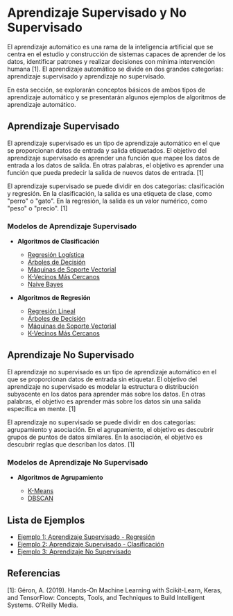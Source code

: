 # Aprendizaje Supervisado y No Supervisado


El aprendizaje automático es una rama de la inteligencia artificial que se centra en el estudio y construcción de sistemas capaces de aprender de los datos, identificar patrones y realizar decisiones con mínima intervención humana [1]. El aprendizaje automático se divide en dos grandes categorías: aprendizaje supervisado y aprendizaje no supervisado. 


En esta sección, se explorarán conceptos básicos de ambos tipos de aprendizaje automático y se presentarán algunos ejemplos de algoritmos de aprendizaje automático.

## Aprendizaje Supervisado

El aprendizaje supervisado es un tipo de aprendizaje automático en el que se proporcionan datos de entrada y salida etiquetados. El objetivo del aprendizaje supervisado es aprender una función que mapee los datos de entrada a los datos de salida. En otras palabras, el objetivo es aprender una función que pueda predecir la salida de nuevos datos de entrada. [1]

El aprendizaje supervisado se puede dividir en dos categorías: clasificación y regresión. En la clasificación, la salida es una etiqueta de clase, como "perro" o "gato". En la regresión, la salida es un valor numérico, como "peso" o "precio". [1]

### Modelos de Aprendizaje Supervisado

* **Algoritmos de Clasificación**
  * [Regresión Logística](https://es.wikipedia.org/wiki/Regresi%C3%B3n_log%C3%ADstica)
  * [Árboles de Decisión](https://es.wikipedia.org/wiki/%C3%81rbol_de_decisi%C3%B3n)
  * [Máquinas de Soporte Vectorial](https://es.wikipedia.org/wiki/M%C3%A1quinas_de_vectores_de_soporte)
  * [K-Vecinos Más Cercanos](https://es.wikipedia.org/wiki/K_vecinos_m%C3%A1s_pr%C3%B3ximos)
  * [Naive Bayes](https://es.wikipedia.org/wiki/Clasificador_bayesiano_ingenuo)
  
* **Algoritmos de Regresión**
  * [Regresión Lineal](https://es.wikipedia.org/wiki/Regresi%C3%B3n_lineal)
  * [Árboles de Decisión](https://es.wikipedia.org/wiki/%C3%81rbol_de_decisi%C3%B3n)
  * [Máquinas de Soporte Vectorial](https://es.wikipedia.org/wiki/M%C3%A1quinas_de_vectores_de_soporte)
  * [K-Vecinos Más Cercanos](https://es.wikipedia.org/wiki/K_vecinos_m%C3%A1s_pr%C3%B3ximos)


## Aprendizaje No Supervisado

El aprendizaje no supervisado es un tipo de aprendizaje automático en el que se proporcionan datos de entrada sin etiquetar. El objetivo del aprendizaje no supervisado es modelar la estructura o distribución subyacente en los datos para aprender más sobre los datos. En otras palabras, el objetivo es aprender más sobre los datos sin una salida específica en mente. [1]

El aprendizaje no supervisado se puede dividir en dos categorías: agrupamiento y asociación. En el agrupamiento, el objetivo es descubrir grupos de puntos de datos similares. En la asociación, el objetivo es descubrir reglas que describan los datos. [1]

### Modelos de Aprendizaje No Supervisado

* **Algoritmos de Agrupamiento**
  
  * [K-Means](https://es.wikipedia.org/wiki/K-means)
  * [DBSCAN](https://es.wikipedia.org/wiki/DBSCAN)

## Lista de Ejemplos

- [Ejemplo 1: Aprendizaje Supervisado - Regresión](Ejemplo-01/unsurance_cost_regression.ipynb)
- [Ejemplo 2: Aprendizaje Supervisado - Clasificación](Ejemplo-01/WineQT_classification.ipynb)
- [Ejemplo 3: Aprendizaje No Supervisado](Ejemplo-02/mall_customers_clustering.ipynb)

## Referencias

[1]: Géron, A. (2019). Hands-On Machine Learning with Scikit-Learn, Keras, and TensorFlow: Concepts, Tools, and Techniques to Build Intelligent Systems. O'Reilly Media.